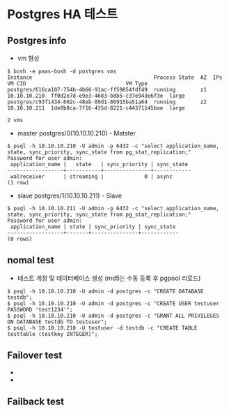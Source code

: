# Postgres HA 테스트

## Postgres info
- vm 형상
```
$ bosh -e paas-bosh -d postgres vms
Instance                                       Process State  AZ  IPs           VM CID                                VM Type  
postgres/616ca107-754b-4b66-91ac-ff59854fdf49  running        z1  10.10.10.210  ff0d2e7d-e9e3-4683-b8b5-c37e943e6f3e  large    
postgres/c93f1434-602c-48eb-89d1-86915ba51a64  running        z2  10.10.10.211  1de8b8ca-7f16-435d-8221-c44371145bae  large    

2 vms
```

- master 
postgres/0(10.10.10.210) - Matster
```
$ psql -h 10.10.10.210 -U admin -p 6432 -c "select application_name, state, sync_priority, sync_state from pg_stat_replication;"
Password for user admin: 
 application_name |   state   | sync_priority | sync_state 
------------------+-----------+---------------+------------
 walreceiver      | streaming |             0 | async
(1 row)
```

- slave
postgres/1(10.10.10.211) - Slave
```
$ psql -h 10.10.10.211 -U admin -p 6432 -c "select application_name, state, sync_priority, sync_state from pg_stat_replication;"
Password for user admin: 
 application_name | state | sync_priority | sync_state 
------------------+-------+---------------+------------
(0 rows)

```

## nomal test
- 테스트 계정 및 데이터베이스 생성 (md5는 수동 등록 후 pgpool 리로드)
```
$ psql -h 10.10.10.210 -U admin -d postgres -c "CREATE DATABASE testdb";
$ psql -h 10.10.10.210 -U admin -d postgres -c "CREATE USER testuser PASSWORD 'test1234'";
$ psql -h 10.10.10.210 -U admin -d postgres -c "GRANT ALL PRIVILEGES ON DATABASE testdb TO testuser";
$ psql -h 10.10.10.210 -U testuser -d testdb -c "CREATE TABLE testtable (testkey INTEGER)";
```

## Failover test
-  

-

## Failback test

### 

